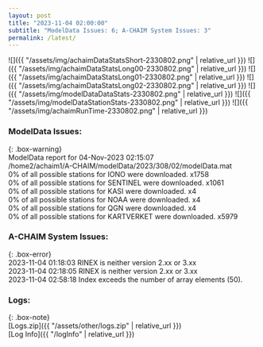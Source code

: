 ```yaml
---
layout: post
title: "2023-11-04 02:00:00"
subtitle: "ModelData Issues: 6; A-CHAIM System Issues: 3"
permalink: /latest/
---
```


![]({{ "/assets/img/achaimDataStatsShort-2330802.png" | relative_url }})
![]({{ "/assets/img/achaimDataStatsLong00-2330802.png" | relative_url }})
![]({{ "/assets/img/achaimDataStatsLong01-2330802.png" | relative_url }})
![]({{ "/assets/img/achaimDataStatsLong02-2330802.png" | relative_url }})
![]({{ "/assets/img/modelDataDataStats-2330802.png" | relative_url }})
![]({{ "/assets/img/modelDataStationStats-2330802.png" | relative_url }})
![]({{ "/assets/img/achaimRunTime-2330802.png" | relative_url }})


### ModelData Issues:  
  
{: .box-warning}  
 ModelData report for 04-Nov-2023 02:15:07   
 /home2/achaim1/A-CHAIM/modelData/2023/308/02/modelData.mat   
 0% of all possible stations for IONO were downloaded. x1758   
 0% of all possible stations for SENTINEL were downloaded. x1061   
 0% of all possible stations for KASI were downloaded. x4   
 0% of all possible stations for NOAA were downloaded. x4   
 0% of all possible stations for QGN were downloaded. x4   
 0% of all possible stations for KARTVERKET were downloaded. x5979   
  
### A-CHAIM System Issues:  
  
{: .box-error}  
2023-11-04 01:18:03 RINEX is neither version 2.xx or 3.xx  
2023-11-04 02:18:05 RINEX is neither version 2.xx or 3.xx  
2023-11-04 02:58:18 Index exceeds the number of array elements (50).  

### Logs:  
  
{: .box-note}  
[Logs.zip]({{ "/assets/other/logs.zip" | relative_url }})  
[Log Info]({{ "/logInfo" | relative_url }})  
